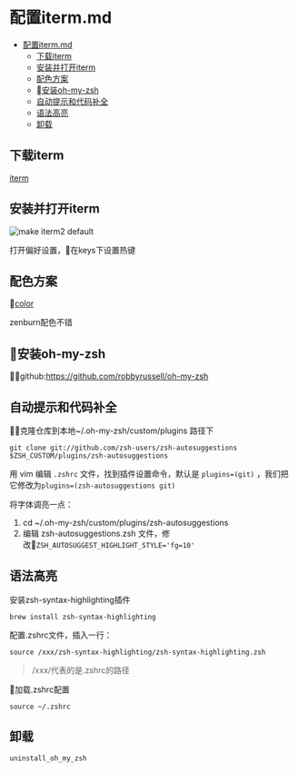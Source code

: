 # 配置iterm.md

<!-- TOC -->

- [配置iterm.md](#配置itermmd)
    - [下载iterm](#下载iterm)
    - [安装并打开iterm](#安装并打开iterm)
    - [配色方案](#配色方案)
    - [安装oh-my-zsh](#安装oh-my-zsh)
    - [自动提示和代码补全](#自动提示和代码补全)
    - [语法高亮](#语法高亮)
    - [卸载](#卸载)

<!-- /TOC -->

## 下载iterm

[iterm][]

[iterm]:
https://www.iterm2.com/

## 安装并打开iterm

![make iterm2 default](https://segmentfault.com/img/remote/1460000012786470)

打开偏好设置，在keys下设置热键

## 配色方案

[color][]

[color]:
https://iterm2colorschemes.com/

zenburn配色不错

## 安装oh-my-zsh

github:<https://github.com/robbyrussell/oh-my-zsh>

## 自动提示和代码补全

克隆仓库到本地~/.oh-my-zsh/custom/plugins 路径下

```
git clone git://github.com/zsh-users/zsh-autosuggestions $ZSH_CUSTOM/plugins/zsh-autosuggestions
```

用 vim 编辑 `.zshrc` 文件，找到插件设置命令，默认是 `plugins=(git)` ，我们把它修改为`plugins=(zsh-autosuggestions git)`

将字体调亮一点：

1. cd ~/.oh-my-zsh/custom/plugins/zsh-autosuggestions
2. 编辑 zsh-autosuggestions.zsh 文件，修改`ZSH_AUTOSUGGEST_HIGHLIGHT_STYLE='fg=10'`

## 语法高亮

安装zsh-syntax-highlighting插件

```
brew install zsh-syntax-highlighting
```

配置.zshrc文件，插入一行：

```
source /xxx/zsh-syntax-highlighting/zsh-syntax-highlighting.zsh
```
>/xxx/代表的是.zshrc的路径

加载.zshrc配置

```
source ~/.zshrc
```

## 卸载

```
uninstall_oh_my_zsh
```

